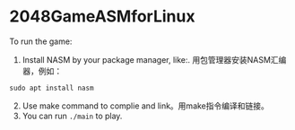 # 2048GameASMforLinux
To run the game:
1. Install NASM by your package manager, like:. 用包管理器安装NASM汇编器，例如：
```console
sudo apt install nasm
```
2. Use make command to complie and link。用make指令编译和链接。
3. You can run `./main` to play.